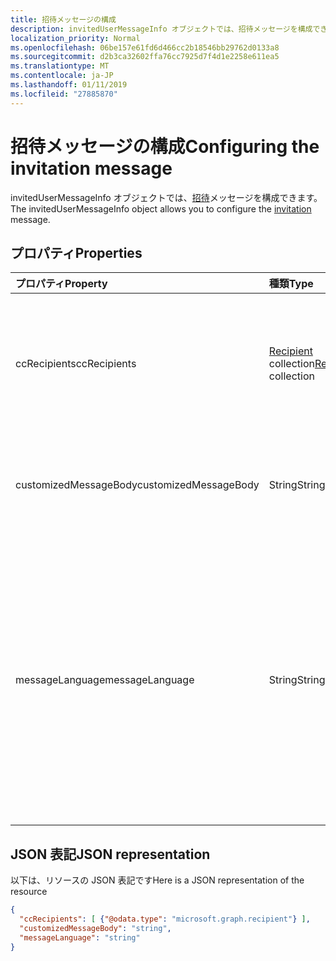 ```yaml
---
title: 招待メッセージの構成
description: invitedUserMessageInfo オブジェクトでは、招待メッセージを構成できます。
localization_priority: Normal
ms.openlocfilehash: 06be157e61fd6d466cc2b18546bb29762d0133a8
ms.sourcegitcommit: d2b3ca32602ffa76cc7925d7f4d1e2258e611ea5
ms.translationtype: MT
ms.contentlocale: ja-JP
ms.lasthandoff: 01/11/2019
ms.locfileid: "27885870"
---
```

# <a name="configuring-the-invitation-message"></a><span data-ttu-id="8bb84-103">招待メッセージの構成</span><span class="sxs-lookup"><span data-stu-id="8bb84-103">Configuring the invitation message</span></span>

<span data-ttu-id="8bb84-104">invitedUserMessageInfo オブジェクトでは、[招待](invitation.md)メッセージを構成できます。</span><span class="sxs-lookup"><span data-stu-id="8bb84-104">The invitedUserMessageInfo object allows you to configure the [invitation](invitation.md) message.</span></span>


## <a name="properties"></a><span data-ttu-id="8bb84-105">プロパティ</span><span class="sxs-lookup"><span data-stu-id="8bb84-105">Properties</span></span>
| <span data-ttu-id="8bb84-106">プロパティ</span><span class="sxs-lookup"><span data-stu-id="8bb84-106">Property</span></span>     | <span data-ttu-id="8bb84-107">種類</span><span class="sxs-lookup"><span data-stu-id="8bb84-107">Type</span></span>   |<span data-ttu-id="8bb84-108">説明</span><span class="sxs-lookup"><span data-stu-id="8bb84-108">Description</span></span>|
|:---------------|:--------|:----------|
|<span data-ttu-id="8bb84-109">ccRecipients</span><span class="sxs-lookup"><span data-stu-id="8bb84-109">ccRecipients</span></span>|<span data-ttu-id="8bb84-110">[Recipient](recipient.md) collection</span><span class="sxs-lookup"><span data-stu-id="8bb84-110">[Recipient](recipient.md) collection</span></span>|<span data-ttu-id="8bb84-p101">招待メッセージの送信先にする必要がある追加の受信者。現在、サポートされている追加の受信者は 1 人のみです。</span><span class="sxs-lookup"><span data-stu-id="8bb84-p101">Additional recipients the invitation message should be sent to. Currently only 1 additional recipient is supported.</span></span>|
|<span data-ttu-id="8bb84-113">customizedMessageBody</span><span class="sxs-lookup"><span data-stu-id="8bb84-113">customizedMessageBody</span></span>|<span data-ttu-id="8bb84-114">String</span><span class="sxs-lookup"><span data-stu-id="8bb84-114">String</span></span>|<span data-ttu-id="8bb84-115">既定のメッセージを使用しない場合に送信するカスタマイズされたメッセージ本文。</span><span class="sxs-lookup"><span data-stu-id="8bb84-115">Customized message body you want to send if you don't want the default message.</span></span>|
|<span data-ttu-id="8bb84-116">messageLanguage</span><span class="sxs-lookup"><span data-stu-id="8bb84-116">messageLanguage</span></span>|<span data-ttu-id="8bb84-117">String</span><span class="sxs-lookup"><span data-stu-id="8bb84-117">String</span></span>|<span data-ttu-id="8bb84-p102">既定のメッセージを送信する言語。customizedMessageBody が指定されている場合、このプロパティは無視され、メッセージは ustomizedMessageBody を使用して送信されます。言語書式は ISO 639 である必要があります。既定では ja-JP です。</span><span class="sxs-lookup"><span data-stu-id="8bb84-p102">The language you want to send the default message in. If the customizedMessageBody is specified, this property is ignored, and the message is sent using the customizedMessageBody. The language format should be in ISO 639. The default is en-US.</span></span>|

## <a name="json-representation"></a><span data-ttu-id="8bb84-122">JSON 表記</span><span class="sxs-lookup"><span data-stu-id="8bb84-122">JSON representation</span></span>
<span data-ttu-id="8bb84-123">以下は、リソースの JSON 表記です</span><span class="sxs-lookup"><span data-stu-id="8bb84-123">Here is a JSON representation of the resource</span></span>

<!-- {"blockType": "resource", "@odata.type": "microsoft.graph.invitedUserMessageInfo"} -->
```json
{
  "ccRecipients": [ {"@odata.type": "microsoft.graph.recipient"} ],
  "customizedMessageBody": "string",
  "messageLanguage": "string"
}
```

<!-- uuid: 8fcb5dbc-d5aa-4681-8e31-b001d5168d79
2016-22-25 14:57:30 UTC -->
<!-- {
  "type": "#page.annotation",
  "description": "invitedUserMessageInfo resource",
  "keywords": "",
  "section": "documentation",
  "tocPath": ""
}-->
